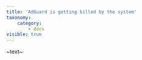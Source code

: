 ```yaml
---
title: 'AdGuard is getting killed by the system'
taxonomy:
    category:
        - docs
visible: true
---
```


~text~